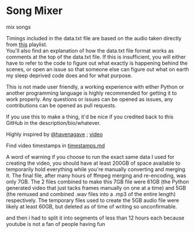 # Song Mixer
mix songs

Timings included in the data.txt file are based on the audio taken directly from [this](https://youtube.com/playlist?list=OLAK5uy_nRAj82ywkJ_YHiRh-sXKAbpiCiUfSx0-k) playlist.<br>
You'll also find an explanation of how the data.txt file format works as comments at the top of the data.txt file. If this is insufficient, you will either have to refer to the code to figure out what exactly is happening behind the scenes, or open an issue so that someone else can figure out what on earth my sleep deprived code does and for what purpose.

This is not made user friendly, a working experience with either Python or another programming language is highly recommended for getting it to work properly. Any questions or issues can be opened as issues, any contributions can be opened as pull requests.

If you use this to make a thing, it'd be nice if you credited back to this GitHub in the description/bio/whatever.

Highly inspired by [@havenagave](https://www.youtube.com/@havenagave) ; [video](https://youtu.be/qLZPSVDUKFQ)

Find video timestamps in [timestamps.md](timestamps.md)

A word of warning if you choose to run the exact same data I used for creating the video, you should have at least 200GB of space available to temporarily hold everything while you're manually converting and merging it. The final file, after many hours of ffmpeg merging and re-encoding, was only 7GB. The 2 files combined to make this 7GB file were 61GB (the Python generated video that just tacks frames manually on one at a time) and 5GB (the remuxed and combined .wav files into a .mp3 of the entire length) respectively. The temporary files used to create the 5GB audio file were likely at least 60GB, but deleted as of time of writing so unconfirmable.

and then i had to split it into segments of less than 12 hours each because youtube is not a fan of people having fun
